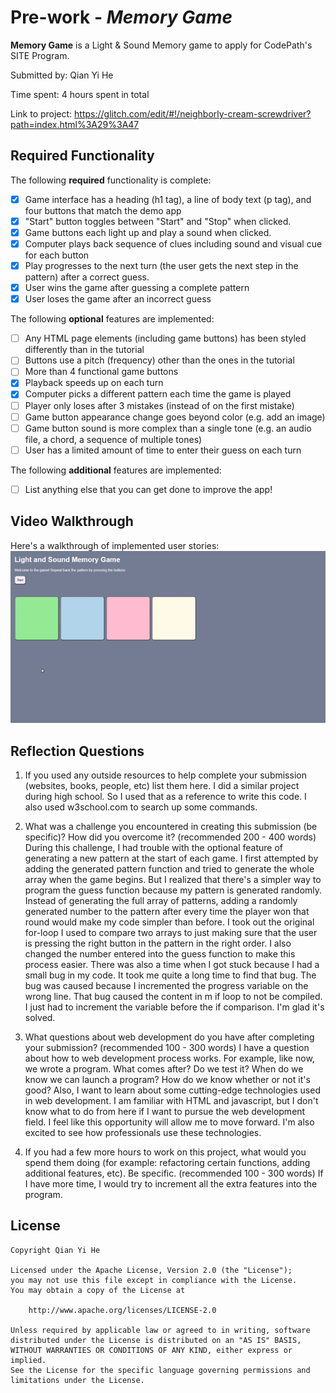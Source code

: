 # Pre-work - *Memory Game*

**Memory Game** is a Light & Sound Memory game to apply for CodePath's SITE Program. 

Submitted by: Qian Yi He

Time spent: 4 hours spent in total

Link to project: https://glitch.com/edit/#!/neighborly-cream-screwdriver?path=index.html%3A29%3A47

## Required Functionality

The following **required** functionality is complete:

* [x] Game interface has a heading (h1 tag), a line of body text (p tag), and four buttons that match the demo app
* [x] "Start" button toggles between "Start" and "Stop" when clicked. 
* [x] Game buttons each light up and play a sound when clicked. 
* [x] Computer plays back sequence of clues including sound and visual cue for each button
* [x] Play progresses to the next turn (the user gets the next step in the pattern) after a correct guess. 
* [x] User wins the game after guessing a complete pattern
* [x] User loses the game after an incorrect guess

The following **optional** features are implemented:

* [ ] Any HTML page elements (including game buttons) has been styled differently than in the tutorial
* [ ] Buttons use a pitch (frequency) other than the ones in the tutorial
* [ ] More than 4 functional game buttons
* [x] Playback speeds up on each turn
* [x] Computer picks a different pattern each time the game is played
* [ ] Player only loses after 3 mistakes (instead of on the first mistake)
* [ ] Game button appearance change goes beyond color (e.g. add an image)
* [ ] Game button sound is more complex than a single tone (e.g. an audio file, a chord, a sequence of multiple tones)
* [ ] User has a limited amount of time to enter their guess on each turn

The following **additional** features are implemented:

- [ ] List anything else that you can get done to improve the app!

## Video Walkthrough

Here's a walkthrough of implemented user stories:
<img src="demo.gif" alt="demo">
 


## Reflection Questions
1. If you used any outside resources to help complete your submission (websites, books, people, etc) list them here. 
I did a similar project during high school. So I used that as a reference to write this code. I also used w3school.com to search up some commands.

2. What was a challenge you encountered in creating this submission (be specific)? How did you overcome it? (recommended 200 - 400 words) 
      During this challenge, I had trouble with the optional feature of generating a new pattern at the start of each game. I first attempted by adding the generated pattern function and tried to generate the whole array when the game begins. But I realized that there's a simpler way to program the guess function because my pattern is generated randomly. Instead of generating the full array of patterns, adding a randomly generated number to the pattern after every time the player won that round would make my code simpler than before. I took out the original for-loop I used to compare two arrays to just making sure that the user is pressing the right button in the pattern in the right order. I also changed the number entered into the guess function to make this process easier. There was also a time when I got stuck because I had a small bug in my code. It took me quite a long time to find that bug. The bug was caused because I incremented the progress variable on the wrong line. That bug caused the content in m if loop to not be compiled. I just had to increment the variable before the if comparison. I'm glad it's solved.

3. What questions about web development do you have after completing your submission? (recommended 100 - 300 words) 
I have a question about how to web development process works. For example, like now, we wrote a program. What comes after? Do we test it? When do we know we can launch a program? How do we know whether or not it's good? Also, I want to learn about some cutting-edge technologies used in web development. I am familiar with HTML and javascript, but I don't know what to do from here if I want to pursue the web development field. I feel like this opportunity will allow me to move forward. I'm also excited to see how professionals use these technologies.

4. If you had a few more hours to work on this project, what would you spend them doing (for example: refactoring certain functions, adding additional features, etc). Be specific. (recommended 100 - 300 words) 
If I have more time, I would try to increment all the extra features into the program.



## License

    Copyright Qian Yi He

    Licensed under the Apache License, Version 2.0 (the "License");
    you may not use this file except in compliance with the License.
    You may obtain a copy of the License at

        http://www.apache.org/licenses/LICENSE-2.0

    Unless required by applicable law or agreed to in writing, software
    distributed under the License is distributed on an "AS IS" BASIS,
    WITHOUT WARRANTIES OR CONDITIONS OF ANY KIND, either express or implied.
    See the License for the specific language governing permissions and
    limitations under the License.
